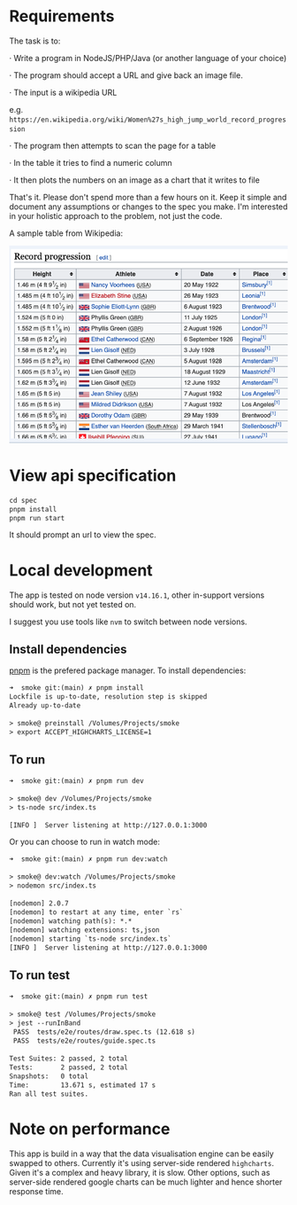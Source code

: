 # Requirements

The task is to:

·  Write a program in NodeJS/PHP/Java (or another language of your choice)

·  The program should accept a URL and give back an image file.

·  The input is a wikipedia URL

   e.g. `https://en.wikipedia.org/wiki/Women%27s_high_jump_world_record_progression`

·  The program then attempts to scan the page for a table

·  In the table it tries to find a numeric column

·  It then plots the numbers on an image as a chart that it writes to file

That's it. Please don't spend more than a few hours on it. Keep it simple and document any assumptions or changes to the spec you make. I'm interested in your holistic approach to the problem, not just the code.

A sample table from Wikipedia:

![](example.png)

# View api specification
```shell
cd spec
pnpm install
pnpm run start
```
It should prompt an url to view the spec.

# Local development

The app is tested on node version `v14.16.1`, other in-support versions should work, but not yet tested on.

I suggest you use tools like `nvm` to switch between node versions.

## Install dependencies

[pnpm](https://github.com/pnpm/pnpm) is the prefered package manager.
To install dependencies:
```shell
➜  smoke git:(main) ✗ pnpm install
Lockfile is up-to-date, resolution step is skipped
Already up-to-date

> smoke@ preinstall /Volumes/Projects/smoke
> export ACCEPT_HIGHCHARTS_LICENSE=1
```

## To run
```shell
➜  smoke git:(main) ✗ pnpm run dev

> smoke@ dev /Volumes/Projects/smoke
> ts-node src/index.ts

[INFO ]  Server listening at http://127.0.0.1:3000

```

Or you can choose to run in watch mode:
```shell
➜  smoke git:(main) ✗ pnpm run dev:watch

> smoke@ dev:watch /Volumes/Projects/smoke
> nodemon src/index.ts

[nodemon] 2.0.7
[nodemon] to restart at any time, enter `rs`
[nodemon] watching path(s): *.*
[nodemon] watching extensions: ts,json
[nodemon] starting `ts-node src/index.ts`
[INFO ]  Server listening at http://127.0.0.1:3000
```

## To run test
```shell
➜  smoke git:(main) ✗ pnpm run test

> smoke@ test /Volumes/Projects/smoke
> jest --runInBand
 PASS  tests/e2e/routes/draw.spec.ts (12.618 s)
 PASS  tests/e2e/routes/guide.spec.ts

Test Suites: 2 passed, 2 total
Tests:       2 passed, 2 total
Snapshots:   0 total
Time:        13.671 s, estimated 17 s
Ran all test suites.
```

# Note on performance

This app is build in a way that the data visualisation engine can be easily swapped to others. Currently it's using server-side rendered `highcharts`. Given it's a complex and heavy library, it is slow. Other options, such as server-side rendered google charts can be much lighter and hence shorter response time.

